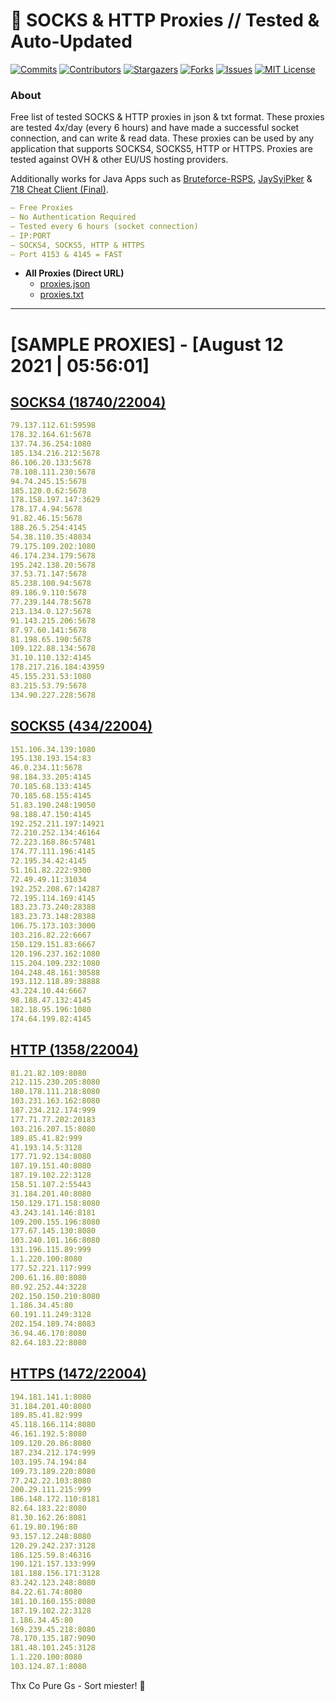 <!-- MARKDOWN LINKS & IMAGES -->
<!-- https://www.markdownguide.org/basic-syntax/#reference-style-links -->
[contributors-shield]: https://img.shields.io/github/contributors/KaiBurton/free-proxies-autoupdated?style=for-the-badge
[contributors-url]: https://github.com/KaiBurton/free-proxies-autoupdated/graphs/contributors
[forks-shield]: https://img.shields.io/github/forks/KaiBurton/free-proxies-autoupdated?style=for-the-badge
[forks-url]: https://github.com/KaiBurton/free-proxies-autoupdated/network/members
[stars-shield]: https://img.shields.io/github/stars/KaiBurton/free-proxies-autoupdated?style=for-the-badge
[stars-url]: https://github.com/KaiBurton/free-proxies-autoupdated/stargazers
[issues-shield]: https://img.shields.io/github/issues/KaiBurton/free-proxies-autoupdated?style=for-the-badge
[issues-url]: https://github.com/KaiBurton/free-proxies-autoupdated/issues
[license-shield]: https://img.shields.io/github/license/KaiBurton/free-proxies-autoupdated?style=for-the-badge
[license-url]: https://github.com/KaiBurton/free-proxies-autoupdated/blob/main/LICENSE
[commit-shield]: https://img.shields.io/github/last-commit/KaiBurton/free-proxies-autoupdated?style=for-the-badge
[commit-url]: https://github.com/KaiBurton/free-proxies-autoupdated/commits/main

# 🎁 SOCKS & HTTP Proxies // Tested & Auto-Updated

[![Commits][commit-shield]][commit-url]
[![Contributors][contributors-shield]][contributors-url]
[![Stargazers][stars-shield]][stars-url]
[![Forks][forks-shield]][forks-url]
[![Issues][issues-shield]][issues-url]
[![MIT License][license-shield]][license-url]

### About
Free list of tested SOCKS & HTTP proxies in json & txt format. These proxies are tested 4x/day (every 6 hours) and have made a successful socket connection, and can write & read data. These proxies can be used by any application that supports SOCKS4, SOCKS5, HTTP or HTTPS. Proxies are tested against OVH & other EU/US hosting providers.

Additionally works for Java Apps such as [Bruteforce-RSPS](https://github.com/KaiBurton/Bruteforce-RSPS), [JaySyiPker](https://github.com/JayArrowz/JaySyiPker) & [718 Cheat Client (Final)](https://github.com/KaiBurton/718-Cheat-Client-Final). 

```yaml
— Free Proxies
— No Authentication Required
— Tested every 6 hours (socket connection)
— IP:PORT
— SOCKS4, SOCKS5, HTTP & HTTPS
— Port 4153 & 4145 = FAST
```

- **All Proxies (Direct URL)**
  - [proxies.json](https://raw.githubusercontent.com/KaiBurton/free-proxies-autoupdated/main/proxies.json)
  - [proxies.txt](https://raw.githubusercontent.com/KaiBurton/free-proxies-autoupdated/main/proxies.txt)

---

# [SAMPLE PROXIES] - [August 12 2021 | 05:56:01]

## [SOCKS4 (18740/22004)](https://raw.githubusercontent.com/KaiBurton/free-proxies-autoupdated/main/proxies-socks4.txt)
```yaml
79.137.112.61:59598
178.32.164.61:5678
137.74.36.254:1080
185.134.216.212:5678
86.106.20.133:5678
78.108.111.230:5678
94.74.245.15:5678
185.120.0.62:5678
178.158.197.147:3629
178.17.4.94:5678
91.82.46.15:5678
188.26.5.254:4145
54.38.110.35:48034
79.175.109.202:1080
46.174.234.179:5678
195.242.138.20:5678
37.53.71.147:5678
85.238.100.94:5678
89.186.9.110:5678
77.239.144.78:5678
213.134.0.127:5678
91.143.215.206:5678
87.97.60.141:5678
81.198.65.190:5678
109.122.88.134:5678
31.10.110.132:4145
178.217.216.184:43959
45.155.231.53:1080
83.215.53.79:5678
134.90.227.228:5678
```

## [SOCKS5 (434/22004)](https://raw.githubusercontent.com/KaiBurton/free-proxies-autoupdated/main/proxies-socks5.txt)
```yaml
151.106.34.139:1080
195.138.193.154:83
46.0.234.11:5678
98.184.33.205:4145
70.185.68.133:4145
70.185.68.155:4145
51.83.190.248:19050
98.188.47.150:4145
192.252.211.197:14921
72.210.252.134:46164
72.223.168.86:57481
174.77.111.196:4145
72.195.34.42:4145
51.161.82.222:9300
72.49.49.11:31034
192.252.208.67:14287
72.195.114.169:4145
183.23.73.240:28388
183.23.73.148:28388
106.75.173.103:3000
103.216.82.22:6667
150.129.151.83:6667
120.196.237.162:1080
115.204.109.232:1080
104.248.48.161:30588
193.112.118.89:38888
43.224.10.44:6667
98.188.47.132:4145
182.18.95.196:1080
174.64.199.82:4145
```

## [HTTP (1358/22004)](https://raw.githubusercontent.com/KaiBurton/free-proxies-autoupdated/main/proxies-http.txt)
```yaml
81.21.82.109:8080
212.115.230.205:8080
180.178.111.218:8080
103.231.163.162:8080
187.234.212.174:999
177.71.77.202:20183
103.216.207.15:8080
189.85.41.82:999
41.193.14.5:3128
177.71.92.134:8080
187.19.151.40:8080
187.19.102.22:3128
158.51.107.2:55443
31.184.201.40:8080
150.129.171.158:8080
43.243.141.146:8181
109.200.155.196:8080
177.67.145.130:8080
103.240.101.166:8080
131.196.115.89:999
1.1.220.100:8080
177.52.221.117:999
200.61.16.80:8080
80.92.252.44:3228
202.150.150.210:8080
1.186.34.45:80
60.191.11.249:3128
202.154.189.74:8083
36.94.46.170:8080
82.64.183.22:8080
```

## [HTTPS (1472/22004)](https://raw.githubusercontent.com/KaiBurton/free-proxies-autoupdated/main/proxies-https.txt)
```yaml
194.181.141.1:8080
31.184.201.40:8080
189.85.41.82:999
45.118.166.114:8080
46.161.192.5:8080
109.120.20.86:8080
187.234.212.174:999
103.195.74.194:84
109.73.189.220:8080
77.242.22.103:8080
200.29.111.215:999
186.148.172.110:8181
82.64.183.22:8080
81.30.162.26:8081
61.19.80.196:80
93.157.12.248:8080
120.29.242.237:3128
186.125.59.8:46316
190.121.157.133:999
181.188.156.171:3128
83.242.123.248:8080
84.22.61.74:8080
181.10.160.155:8080
187.19.102.22:3128
1.186.34.45:80
169.239.45.218:8080
78.170.135.187:9090
181.48.101.245:3128
1.1.220.100:8080
103.124.87.1:8080
```



Thx Co Pure Gs - Sort miester! 💟